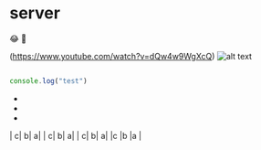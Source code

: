 
# server



:joy: 🚮


(https://www.youtube.com/watch?v=dQw4w9WgXcQ)
![alt text](https://i.guim.co.uk/img/media/26392d05302e02f7bf4eb143bb84c8097d09144b/446_167_3683_2210/master/3683.jpg?width=1200&quality=85&auto=format&fit=max&s=a52bbe202f57ac0f5ff7f47166906403)


```js 

console.log("test")

```
-
-
-

|   c|   b|   a|
|  c|  b|  a|
| c| b| a|
|c |b |a |
